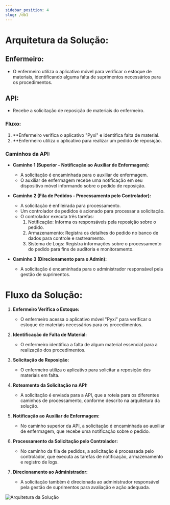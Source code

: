 ```yaml
---
sidebar_position: 4
slug: /db1
---
```


# Arquitetura da Solução:

## Enfermeiro:
- O enfermeiro utiliza o aplicativo móvel para verificar o estoque de materiais, identificando alguma falta de suprimentos necessários para os procedimentos.

## API:
- Recebe a solicitação de reposição de materiais do enfermeiro.

### Fluxo:
1. **Enfermeiro verifica o aplicativo "Pyxi" e identifica falta de material.
2. **Enfermeiro utiliza o aplicativo para realizar um pedido de reposição.

### Caminhos da API:
- **Caminho 1 (Superior - Notificação ao Auxiliar de Enfermagem):**
   - A solicitação é encaminhada para o auxiliar de enfermagem.
   - O auxiliar de enfermagem recebe uma notificação em seu dispositivo móvel informando sobre o pedido de reposição.

- **Caminho 2 (Fila de Pedidos - Processamento pelo Controlador):**
   - A solicitação é enfileirada para processamento.
   - Um controlador de pedidos é acionado para processar a solicitação.
   - O controlador executa três tarefas:
     1. Notificação: Informa os responsáveis pela reposição sobre o pedido.
     2. Armazenamento: Registra os detalhes do pedido no banco de dados para controle e rastreamento.
     3. Sistema de Logs: Registra informações sobre o processamento do pedido para fins de auditoria e monitoramento.

- **Caminho 3 (Direcionamento para o Admin):**
   - A solicitação é encaminhada para o administrador responsável pela gestão de suprimentos.

# Fluxo da Solução:

1. **Enfermeiro Verifica o Estoque:**
   - O enfermeiro acessa o aplicativo móvel "Pyxi" para verificar o estoque de materiais necessários para os procedimentos.

2. **Identificação de Falta de Material:**
   - O enfermeiro identifica a falta de algum material essencial para a realização dos procedimentos.

3. **Solicitação de Reposição:**
   - O enfermeiro utiliza o aplicativo para solicitar a reposição dos materiais em falta.

4. **Roteamento da Solicitação na API:**
   - A solicitação é enviada para a API, que a roteia para os diferentes caminhos de processamento, conforme descrito na arquitetura da solução.

5. **Notificação ao Auxiliar de Enfermagem:**
   - No caminho superior da API, a solicitação é encaminhada ao auxiliar de enfermagem, que recebe uma notificação sobre o pedido.

6. **Processamento da Solicitação pelo Controlador:**
   - No caminho da fila de pedidos, a solicitação é processada pelo controlador, que executa as tarefas de notificação, armazenamento e registro de logs.

7. **Direcionamento ao Administrador:**
   - A solicitação também é direcionada ao administrador responsável pela gestão de suprimentos para avaliação e ação adequada.

![Arquitetura da Solução](/img/arquitetura_sprint2.png)

